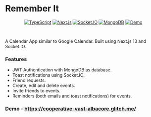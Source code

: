 # Remember It

<div align = "center">

  [![TypeScript](https://img.shields.io/badge/TypeScript-blue?style=flat-square)](https://www.typescriptlang.org/)
  [![Next.js](https://img.shields.io/badge/Next.js-black?style=flat-square)](https://nextjs.org/)
  [![Socket.IO](https://img.shields.io/badge/Socket.IO-white?style=flat-square)](https://socket.io/)
  [![MongoDB](https://img.shields.io/badge/MongoDB-green?style=flat-square)](https://www.mongodb.com/)
  [![Demo](https://img.shields.io/badge/Demo-purple?style=flat-square)](https://cooperative-vast-albacore.glitch.me/)
</div><br>

A Calendar App similar to Google Calendar. Built using Next.js 13 and Socket.IO.

### Features

- JWT Authentication with MongoDB as database.
- Toast notifications using Socket.IO.
- Friend requests.
- Create, edit and delete events.
- Invite friends to events.
- Reminders (both emails and toast notifications) for events.

### Demo - https://cooperative-vast-albacore.glitch.me/
